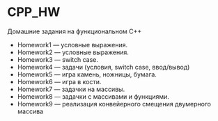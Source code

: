 # CPP_HW
Домашние задания на функциональном С++

- Homework1 — условные выражения.
- Homework2 — условные выражения.
- Homework3 — switch case.
- Homework4 — задачи (условия, switch case, ввод/вывод)
- Homework5 — игра камень, ножницы, бумага.
- Homework6 — игра в кости.
- Homework7 — задачки на массивы.
- Homework8 — задачки с массивами и функциями.
- Homework9 — реализация конвейерного смещения двумерного массива
